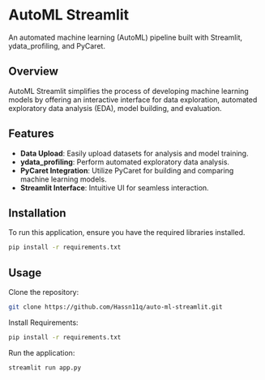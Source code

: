 # AutoML Streamlit

An automated machine learning (AutoML) pipeline built with Streamlit, ydata_profiling, and PyCaret. 
## Overview

AutoML Streamlit simplifies the process of developing machine learning models by offering an interactive interface for data exploration, automated exploratory data analysis (EDA), model building, and evaluation.

## Features

- **Data Upload**: Easily upload datasets for analysis and model training.
- **ydata_profiling**: Perform automated exploratory data analysis.
- **PyCaret Integration**: Utilize PyCaret for building and comparing machine learning models.
- **Streamlit Interface**: Intuitive UI for seamless interaction.

## Installation

To run this application, ensure you have the required libraries installed. 

```bash
pip install -r requirements.txt
```
 ## Usage

 Clone the repository:
 ```bash
 git clone https://github.com/Hassn11q/auto-ml-streamlit.git
```
Install Requirements:
 ```bash
 pip install -r requirements.txt
```
 Run the application:
 ```bash
 streamlit run app.py
